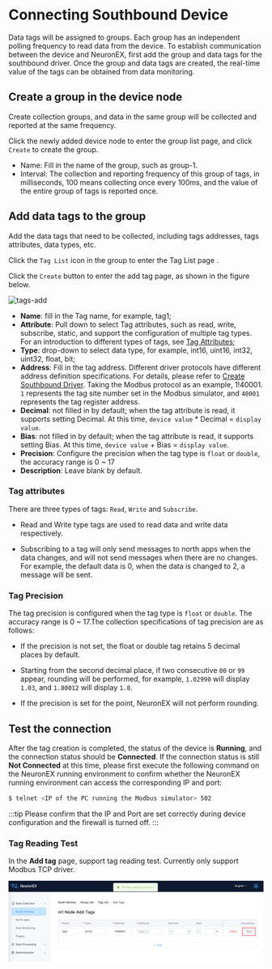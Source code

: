 # Connecting Southbound Device

 Data tags will be assigned to groups. Each group has an independent polling frequency to read data from the device. To establish communication between the device and NeuronEX, first add the group and data tags for the southbound driver. Once the group and data tags are created, the real-time value of the tags can be obtained from data monitoring.

## Create a group in the device node

Create collection groups, and data in the same group will be collected and reported at the same frequency.

Click the newly added device node to enter the group list page, and click `Create` to create the group.

* Name: Fill in the name of the group, such as group-1.
* Interval: The collection and reporting frequency of this group of tags, in milliseconds, 100 means collecting once every 100ms, and the value of the entire group of tags is reported once.


## Add data tags to the group

Add the data tags that need to be collected, including tags addresses, tags attributes, data types, etc.

Click the `Tag List` icon in the group to enter the Tag List page .

Click the `Create` button to enter the add tag page, as shown in the figure below.

![tags-add](./assets/tags-add.png)

* **Name**: fill in the Tag name, for example, tag1;
* **Attribute**: Pull down to select Tag attributes, such as read, write, subscribe, static, and support the configuration of multiple tag types. For an introduction to different types of tags, see [Tag Attributes](#tag-attributes);
* **Type**: drop-down to select data type, for example, int16, uint16, int32, uint32, float, bit;
* **Address**: Fill in the tag address. Different driver protocols have different address definition specifications. For details, please refer to [Create Southbound Driver](../south-devices/south-devices.md). Taking the Modbus protocol as an example, 1!40001. `1` represents the tag site number set in the Modbus simulator, and `40001` represents the tag register address.
* **Decimal**: not filled in by default; when the tag attribute is read, it supports setting Decimal. At this time, `device value` * Decimal = `display value`.
* **Bias**: not filled in by default; when the tag attribute is read, it supports setting Bias. At this time, `device value` + Bias = `display value`.
* **Precision**: Configure the precision when the tag type is `float` or `double`, the accuracy range is 0 ~ 17
* **Description**: Leave blank by default.

### Tag attributes

There are three types of tags: `Read`, `Write` and `Subscribe`.

- Read and Write type tags are used to read data and write data respectively.

- Subscribing to a tag will only send messages to north apps when the data changes, and will not send messages when there are no changes. For example, the default data is 0, when the data is changed to 2, a message will be sent. 

### Tag Precision

The tag precision is configured when the tag type is `float` or `double`. The accuracy range is 0 ~ 17.The collection specifications of tag precision are as follows:

- If the precision is not set, the float or double tag retains 5 decimal places by default.

- Starting from the second decimal place, if two consecutive `00` or `99` appear, rounding will be performed, for example, `1.02990` will display `1.03`, and `1.80012` will display `1.8`.

- If the precision is set for the point, NeuronEX will not perform rounding.

## Test the connection

After the tag creation is completed, the status of the device is **Running**, and the connection status should be **Connected**. If the connection status is still **Not Connected** at this time, please first execute the following command on the NeuronEX running environment to confirm whether the NeuronEX running environment can access the corresponding IP and port:

```bash
$ telnet <IP of the PC running the Modbus simulator> 502
```

:::tip
Please confirm that the IP and Port are set correctly during device configuration and the firewall is turned off.
:::

### Tag Reading Test

In the **Add tag** page, support tag reading test. Currently only support Modbus TCP driver.

![tag-test-en](assets/tag-test-en.png)